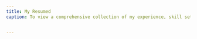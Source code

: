 ```yaml
---
title: My Resumed
caption: To view a comprehensive collection of my experience, skill sets, and values, please refer to the resume PDF below.


---
```

